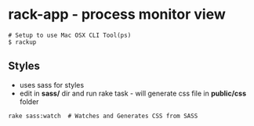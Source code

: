 # rack-app - process monitor view

```
# Setup to use Mac OSX CLI Tool(ps)
$ rackup
```

## Styles
- uses sass for styles
- edit in **sass/** dir and run rake task - will generate css file in **public/css** folder

```
rake sass:watch  # Watches and Generates CSS from SASS
```
